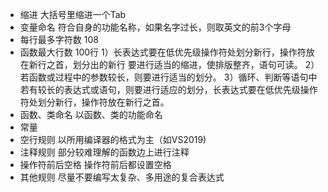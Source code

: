 * 缩进 大括号里缩进一个Tab
* 变量命名 符合自身的功能名称，如果名字过长，则取英文的前3个字母
* 每行最多字符数 108
* 函数最大行数 100行
1）长表达式要在低优先级操作符处划分新行，操作符放在新行之首，划分出的新行
要进行适当的缩进，使排版整齐，语句可读。
2）若函数或过程中的参数较长，则要进行适当的划分。
3）循环、判断等语句中若有较长的表达式或语句，则要进行适应的划分，长表达式要在低优先级操作符处划分新行，操作符放在新行之首。
* 函数、类命名 以函数、类的功能命名
* 常量 
* 空行规则 以所用编译器的格式为主（如VS2019)
* 注释规则 部分较难理解的函数边上进行注释
* 操作符前后空格 操作符前后都设置空格
* 其他规则 尽量不要编写太复杂、多用途的复合表达式
